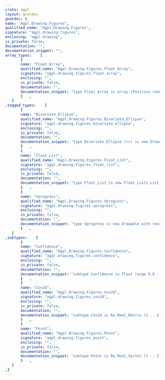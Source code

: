 ```yaml
---
crate: agpl
layout: gnatdoc
gnatdoc: {
name: "Agpl.Drawing.Figures",
qualified_name: "Agpl.Drawing.Figures",
signature: "agpl.drawing.figures",
enclosing: "agpl.drawing",
is_private: false,
documentation: "",
documentation_snippet: "",
array_types:    [
       {
       name: "Float_Array",
       qualified_name: "Agpl.Drawing.Figures.Float_Array",
       signature: "agpl.drawing.figures.float_array",
       enclosing: "",
       is_private: false,
       documentation: "",
       documentation_snippet: "type Float_Array is array (Positive range <>) of Float;",
       }   ,
   ]
,tagged_types:    [
       {
       name: "Bivariate_Ellipse",
       qualified_name: "Agpl.Drawing.Figures.Bivariate_Ellipse",
       signature: "agpl.drawing.figures.bivariate_ellipse",
       enclosing: "",
       is_private: false,
       documentation: "",
       documentation_snippet: "type Bivariate_Ellipse (<>) is new Drawable with private;",
       }   ,
       {
       name: "Float_List",
       qualified_name: "Agpl.Drawing.Figures.Float_List",
       signature: "agpl.drawing.figures.float_list",
       enclosing: "",
       is_private: false,
       documentation: "",
       documentation_snippet: "type Float_List is new Float_Lists.List with null record;",
       }   ,
       {
       name: "Vprogress",
       qualified_name: "Agpl.Drawing.Figures.Vprogress",
       signature: "agpl.drawing.figures.vprogress",
       enclosing: "",
       is_private: false,
       documentation: "",
       documentation_snippet: "type Vprogress is new Drawable with record\n   X, Y,\n   Width,\n   Height,\n   Max,\n   Val        : Float;\n   Text_Above : Boolean := True;\n   Show_Pct   : Boolean := True;\nend record;",
       }   ,
   ]
,subtypes:    [
       {
       name: "Confidence",
       qualified_name: "Agpl.Drawing.Figures.Confidence",
       signature: "agpl.drawing.figures.confidence",
       enclosing: "",
       is_private: false,
       documentation: "",
       documentation_snippet: "subtype Confidence is Float range 0.0 .. 1.0;",
       }   ,
       {
       name: "Cov2d",
       qualified_name: "Agpl.Drawing.Figures.Cov2d",
       signature: "agpl.drawing.figures.cov2d",
       enclosing: "",
       is_private: false,
       documentation: "",
       documentation_snippet: "subtype Cov2d is Ra.Real_Matrix (1 .. 2, 1 .. 2);",
       }   ,
       {
       name: "Point",
       qualified_name: "Agpl.Drawing.Figures.Point",
       signature: "agpl.drawing.figures.point",
       enclosing: "",
       is_private: false,
       documentation: "",
       documentation_snippet: "subtype Point is Ra.Real_Vector (1 .. 2);",
       }   ,
   ]
,}
---
```


